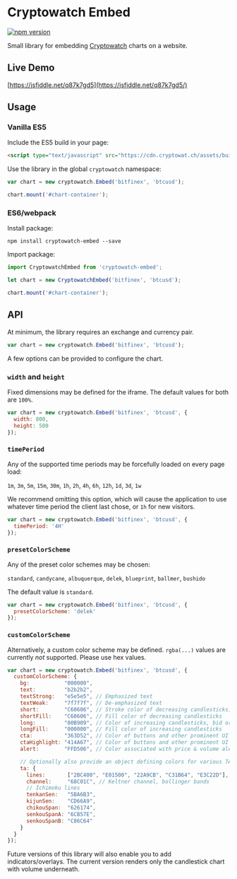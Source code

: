 # Cryptowatch Embed

[![npm version](https://badge.fury.io/js/cryptowatch-embed.svg)](https://badge.fury.io/js/cryptowatch-embed)

Small library for embedding [Cryptowatch](https://cryptowat.ch) charts on a website.

## Live Demo

[https://jsfiddle.net/q87k7gd5](https://jsfiddle.net/q87k7gd5/)

## Usage

### Vanilla ES5

Include the ES5 build in your page:

```html
<script type="text/javascript" src="https://cdn.cryptowat.ch/assets/build/scripts/dist/embed.js"></script>
```

Use the library in the global `cryptowatch` namespace:

```js
var chart = new cryptowatch.Embed('bitfinex', 'btcusd');

chart.mount('#chart-container');
```

### ES6/webpack

Install package:

```
npm install cryptowatch-embed --save
```

Import package:

```js
import CryptowatchEmbed from 'cryptowatch-embed';

let chart = new CryptowatchEmbed('bitfinex', 'btcusd');

chart.mount('#chart-container');
```

## API

At minimum, the library requires an exchange and currency pair.

```js
var chart = new cryptowatch.Embed('bitfinex', 'btcusd');
```

A few options can be provided to configure the chart.

### `width` and `height`

Fixed dimensions may be defined for the iframe. The default values for both are `100%`.

```js
var chart = new cryptowatch.Embed('bitfinex', 'btcusd', {
  width: 800,
  height: 500
});
```

### `timePeriod`

Any of the supported time periods may be forcefully loaded on every page load:

`1m`, `3m`, `5m`, `15m`, `30m`, `1h`, `2h`, `4h`, `6h`, `12h`, `1d`, `3d`, `1w`

We recommend omitting this option, which will cause the application to use whatever time period the client
last chose, or `1h` for new visitors.

```js
var chart = new cryptowatch.Embed('bitfinex', 'btcusd', {
  timePeriod: '4H'
});
```

### `presetColorScheme`

Any of the preset color schemes may be chosen:

`standard`, `candycane`, `albuquerque`, `delek`, `blueprint`, `ballmer`, `bushido`

The default value is `standard`.

```js
var chart = new cryptowatch.Embed('bitfinex', 'btcusd', {
  presetColorScheme: 'delek'
});
```

### `customColorScheme`

Alternatively, a custom color scheme may be defined. `rgba(...)` values are currently *not* supported. Please use hex values.

```js
var chart = new cryptowatch.Embed('bitfinex', 'btcusd', {
  customColorScheme: {
    bg:           "000000",
    text:         "b2b2b2",
    textStrong:   "e5e5e5", // Emphasized text
    textWeak:     "7f7f7f", // De-emphasized text
    short:        "C60606", // Stroke color of decreasing candlesticks, ask orders, and other "short" related UI
    shortFill:    "C60606", // Fill color of decreasing candlesticks
    long:         "00B909", // Color of increasing candlesticks, bid orders, and other "long" related UI
    longFill:     "000000", // Fill color of increasing candlesticks
    cta:          "363D52", // Color of buttons and other prominent UI elements
    ctaHighlight: "414A67", // Color of buttons and other prominent UI elements when hovered over
    alert:        "FFD506", // Color associated with price & volume alerts

    // Optionally also provide an object defining colors for various TA
    ta: {
      lines:       ["2BC400", "E01500", "22A9CB", "C31B64", "E3C22D"], // EMA, MA, and other lies
      channel:     "68C01C", // Keltner channel, bollinger bands
      // Ichimoku lines
      tenkanSen:   "5BA6B3",
      kijunSen:    "CD66A9",
      chikouSpan:  "626174",
      senkouSpanA: "6CB57E",
      senkouSpanB: "C86C64"
    }
  }
});
```

Future versions of this library will also enable you to add indicators/overlays.
The current version renders only the candlestick chart with volume underneath.
